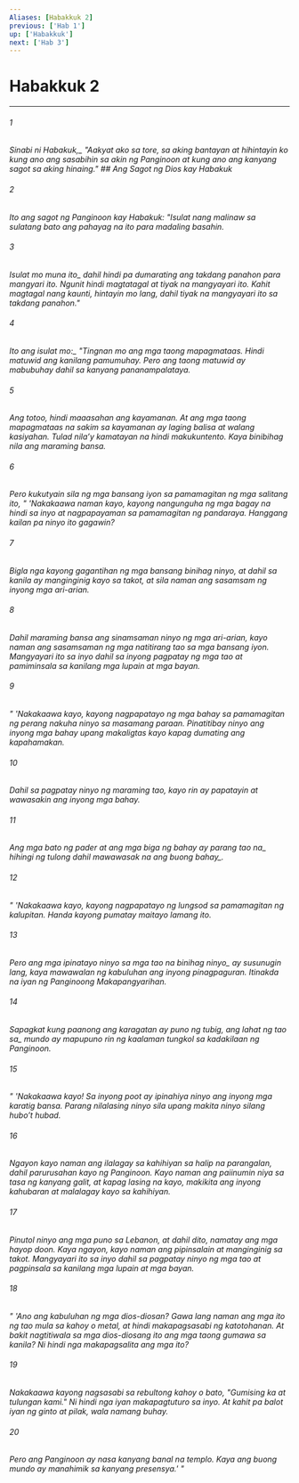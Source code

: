 ```yaml
---
Aliases: [Habakkuk 2]
previous: ['Hab 1']
up: ['Habakkuk']
next: ['Hab 3']
---
```

# Habakkuk 2

***






















###### 1 










<i class="trans-change">Sinabi ni Habakuk,_ "Aakyat ako sa tore, sa aking bantayan at hihintayin ko kung ano ang sasabihin sa akin ng Panginoon at kung ano ang kanyang sagot sa aking hinaing." ## Ang Sagot ng Dios kay Habakuk 





















###### 2 










Ito ang sagot ng Panginoon kay Habakuk: "Isulat nang malinaw sa sulatang bato ang pahayag na ito para madaling basahin. 





















###### 3 










<i class="trans-change">Isulat mo muna ito_ dahil hindi pa dumarating ang takdang panahon para mangyari ito. Ngunit hindi magtatagal at tiyak na mangyayari ito. Kahit magtagal nang kaunti, hintayin mo lang, dahil tiyak na mangyayari ito sa takdang panahon." 





















###### 4 










<i class="trans-change">Ito ang isulat mo:_ "Tingnan mo ang mga taong mapagmataas. Hindi matuwid ang kanilang pamumuhay. Pero ang taong matuwid ay mabubuhay dahil sa kanyang pananampalataya. 





















###### 5 










Ang totoo, hindi maaasahan ang kayamanan. At ang mga taong mapagmataas na sakim sa kayamanan ay laging balisa at walang kasiyahan. Tulad nilaʼy kamatayan na hindi makukuntento. Kaya binibihag nila ang maraming bansa. 





















###### 6 










Pero kukutyain sila ng mga bansang iyon sa pamamagitan ng mga salitang ito, " 'Nakakaawa naman kayo, kayong nangunguha ng mga bagay na hindi sa inyo at nagpapayaman sa pamamagitan ng pandaraya. Hanggang kailan pa ninyo ito gagawin? 





















###### 7 










Bigla nga kayong gagantihan ng mga bansang binihag ninyo, at dahil sa kanila ay manginginig kayo sa takot, at sila naman ang sasamsam ng inyong mga ari-arian. 





















###### 8 










Dahil maraming bansa ang sinamsaman ninyo ng mga ari-arian, kayo naman ang sasamsaman ng mga natitirang tao sa mga bansang iyon. Mangyayari ito sa inyo dahil sa inyong pagpatay ng mga tao at pamiminsala sa kanilang mga lupain at mga bayan. 





















###### 9 










" 'Nakakaawa kayo, kayong nagpapatayo ng mga bahay sa pamamagitan ng perang nakuha ninyo sa masamang paraan. Pinatitibay ninyo ang inyong mga bahay upang makaligtas kayo kapag dumating ang kapahamakan. 





















###### 10 










Dahil sa pagpatay ninyo ng maraming tao, kayo rin ay papatayin at wawasakin ang inyong mga bahay. 





















###### 11 










Ang mga bato ng pader at ang mga biga ng bahay ay <i class="trans-change">parang tao na_ hihingi ng tulong <i class="trans-change">dahil mawawasak na ang buong bahay_. 





















###### 12 










" 'Nakakaawa kayo, kayong nagpapatayo ng lungsod sa pamamagitan ng kalupitan. Handa kayong pumatay maitayo lamang ito. 





















###### 13 










Pero ang mga ipinatayo ninyo sa mga tao <i class="trans-change">na binihag ninyo_ ay susunugin lang, kaya mawawalan ng kabuluhan ang inyong pinagpaguran. Itinakda na iyan ng Panginoong Makapangyarihan. 





















###### 14 










Sapagkat kung paanong ang karagatan ay puno ng tubig, ang <i class="trans-change">lahat ng tao sa_ mundo ay mapupuno rin ng kaalaman tungkol sa kadakilaan ng Panginoon. 





















###### 15 










" 'Nakakaawa kayo! Sa inyong poot ay ipinahiya ninyo ang inyong mga karatig bansa. Parang nilalasing ninyo sila upang makita ninyo silang huboʼt hubad. 





















###### 16 










Ngayon kayo naman ang ilalagay sa kahihiyan sa halip na parangalan, dahil parurusahan kayo ng Panginoon. Kayo naman ang paiinumin niya sa tasa ng kanyang galit, at kapag lasing na kayo, makikita ang inyong kahubaran at malalagay kayo sa kahihiyan. 





















###### 17 










Pinutol ninyo ang mga puno sa Lebanon, at dahil dito, namatay ang mga hayop doon. Kaya ngayon, kayo naman ang pipinsalain at manginginig sa takot. Mangyayari ito sa inyo dahil sa pagpatay ninyo ng mga tao at pagpinsala sa kanilang mga lupain at mga bayan. 





















###### 18 










" 'Ano ang kabuluhan ng mga dios-diosan? Gawa lang naman ang mga ito ng tao mula sa kahoy o metal, at hindi makapagsasabi ng katotohanan. At bakit nagtitiwala sa mga dios-diosang ito ang mga taong gumawa sa kanila? Ni hindi nga makapagsalita ang mga ito? 





















###### 19 










Nakakaawa kayong nagsasabi sa rebultong kahoy o bato, "Gumising ka at tulungan kami." Ni hindi nga iyan makapagtuturo sa inyo. At kahit pa balot iyan ng ginto at pilak, wala namang buhay. 





















###### 20 










Pero ang Panginoon ay nasa kanyang banal na templo. Kaya ang buong mundo ay manahimik sa kanyang presensya.' "
